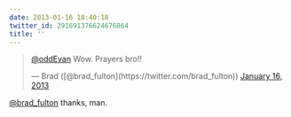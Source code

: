 ```yaml
---
date: 2013-01-16 18:40:18
twitter_id: 291691376624676864
title: ''
---
```


<blockquote class="twitter-tweet"><p lang="en" dir="ltr"><a href="https://twitter.com/oddEvan?ref_src=twsrc%5Etfw">@oddEvan</a> Wow. Prayers bro!!</p>&mdash; Brad ([@brad_fulton](https://twitter.com/brad_fulton)) <a href="https://twitter.com/brad_fulton/status/291690651601494016?ref_src=twsrc%5Etfw">January 16, 2013</a></blockquote>
<script async src="https://platform.twitter.com/widgets.js" charset="utf-8"></script>

[@brad_fulton](https://twitter.com/brad_fulton) thanks, man.
